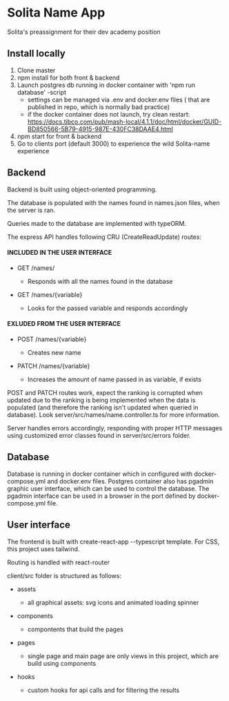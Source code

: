# Solita Name App

Solita's preassignment for their dev academy position

## Install locally

1. Clone master
2. npm install for both front & backend
3. Launch postgres db running in docker container with 'npm run database' -script
   - settings can be managed via .env and docker.env files ( that are published in repo, which is normally bad practice)
   - if the docker container does not launch, try clean restart: https://docs.tibco.com/pub/mash-local/4.1.1/doc/html/docker/GUID-BD850566-5B79-4915-987E-430FC38DAAE4.html
4. npm start for front & backend
5. Go to clients port (default 3000) to experience the wild Solita-name experience

## Backend

Backend is built using object-oriented programming.

The database is populated with the names found in names.json files, when the server is ran.

Queries made to the database are implemented with typeORM.

The express API handles following  CRU (CreateReadUpdate) routes:
 
 #### INCLUDED IN THE USER INTERFACE
- GET /names/
  - Responds with all the names found in the database
  
- GET /names/{variable}
  - Looks for the passed variable and responds accordingly
  
 #### EXLUDED FROM THE USER INTERFACE
- POST /names/{variable}
  - Creates new name
 
- PATCH /names/{variable}
  - Increases the amount of name passed in as variable, if exists
  
 POST and PATCH routes work, expect the ranking is corrupted when updated due to the ranking is being implemented when the data is populated (and therefore the ranking isn't updated when queried in database). Look server/src/names/name.controller.ts for more information.
 
 Server handles errors accordingly, responding with proper HTTP messages using customized error classes found in server/src/errors folder.
 
 ## Database
 
 Database is running in docker container which in configured with docker-compose.yml and docker.env files. Postgres container also has pgadmin graphic user interface, which can be used to control the database. The pgadmin interface can be used in a browser in the port defined by docker-compose.yml file.
 
 ## User interface
 
 The frontend is built with create-react-app --typescript template. For CSS, this project uses tailwind.
 
 Routing is handled with react-router
 
 client/src folder is structured as follows:
 
 - assets 
   - all graphical assets: svg icons and animated loading spinner
    
 - components
   - compontents that build the pages
   
 - pages
   - single page and main page are only views in this project, which are build using components
 
 - hooks
   - custom hooks for api calls and for filtering the results
 
 
 
 
 
 
 
 
 


 
